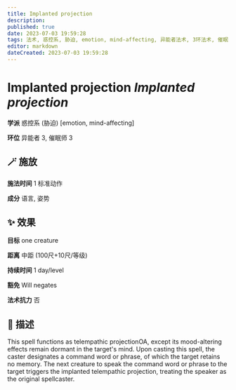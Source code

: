 ```yaml
---
title: Implanted projection
description: 
published: true
date: 2023-07-03 19:59:28
tags: 法术, 惑控系, 胁迫, emotion, mind-affecting, 异能者法术, 3环法术, 催眠师法术
editor: markdown
dateCreated: 2023-07-03 19:59:28
---
```


# **Implanted projection** *Implanted projection*

**学派** 惑控系 (胁迫) \[emotion, mind-affecting\] 

**环位** 异能者 3, 催眠师 3

## 🪄 施放

**施法时间** 1 标准动作

**成分** 语言, 姿势

## ✨ 效果 

**目标** one creature 

**距离** 中距 (100尺+10尺/等级)  

**持续时间** 1 day/level 

**豁免** Will negates

**法术抗力** 否

## 📖 描述

This spell functions as telempathic projectionOA, except its mood-altering effects remain dormant in the target's mind. Upon casting this spell, the caster designates a command word or phrase, of which the target retains no memory. The next creature to speak the command word or phrase to the target triggers the implanted telempathic projection, treating the speaker as the original spellcaster.
    